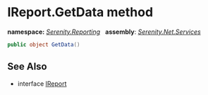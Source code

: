 # IReport.GetData method
**namespace:** *[Serenity.Reporting](../../README.md#serenity.reporting-namespace)*   **assembly**: *[Serenity.Net.Services](../../README.md)*

```csharp
public object GetData()
```

## See Also

* interface [IReport](../IReport.md)